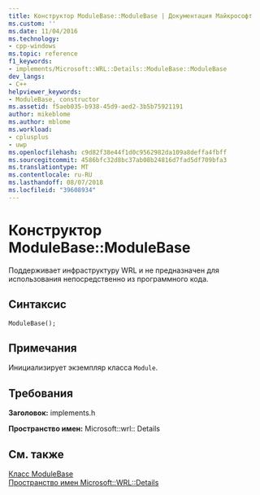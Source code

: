 ```yaml
---
title: Конструктор ModuleBase::ModuleBase | Документация Майкрософт
ms.custom: ''
ms.date: 11/04/2016
ms.technology:
- cpp-windows
ms.topic: reference
f1_keywords:
- implements/Microsoft::WRL::Details::ModuleBase::ModuleBase
dev_langs:
- C++
helpviewer_keywords:
- ModuleBase, constructor
ms.assetid: f5aeb035-b938-45d9-aed2-3b5b75921191
author: mikeblome
ms.author: mblome
ms.workload:
- cplusplus
- uwp
ms.openlocfilehash: c9d82f38e44f1d0c9562982da109a8deffa4fbff
ms.sourcegitcommit: 4586bfc32d8bc37ab08b24816d7fad5df709bfa3
ms.translationtype: MT
ms.contentlocale: ru-RU
ms.lasthandoff: 08/07/2018
ms.locfileid: "39608934"
---
```

# <a name="modulebasemodulebase-constructor"></a>Конструктор ModuleBase::ModuleBase
Поддерживает инфраструктуру WRL и не предназначен для использования непосредственно из программного кода.  
  
## <a name="syntax"></a>Синтаксис  
  
```  
ModuleBase();  
```  
  
## <a name="remarks"></a>Примечания  
 Инициализирует экземпляр класса `Module`.  
  
## <a name="requirements"></a>Требования  
 **Заголовок:** implements.h  
  
 **Пространство имен:** Microsoft::wrl:: Details  
  
## <a name="see-also"></a>См. также  
 [Класс ModuleBase](../windows/modulebase-class.md)   
 [Пространство имен Microsoft::WRL::Details](../windows/microsoft-wrl-details-namespace.md)